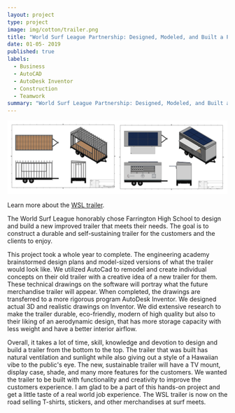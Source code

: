 ```yaml
---
layout: project
type: project
image: img/cotton/trailer.png
title: "World Surf League Partnership: Designed, Modeled, and Built a Portable Trailer"
date: 01-05- 2019
published: true
labels:
  - Business
  - AutoCAD
  - AutoDesk Inventor
  - Construction
  - Teamwork
summary: "World Surf League Partnership: Designed, Modeled, and Built a Portable Trailer"
---
```


<img class="img-fluid" src="../img/cotton/WSL_trailer.png" alt="">

Learn more about the [WSL trailer](https://www.hsta.org/news/recent-stories/teacher-leads-farrington-students-to-complete-surfing-trailer-project/).

The World Surf League honorably chose Farrington High School to design and build a new improved trailer that meets their needs. The goal is to construct a durable and self-sustaining trailer for the customers and the clients to enjoy. 

This project took a whole year to complete. The engineering academy brainstormed design plans and model-sized versions of what the trailer would look like. We utilized AutoCad to remodel and create individual concepts on their old trailer with a creative idea of a new trailer for them. These technical drawings on the software will portray what the future merchandise trailer will appear. When completed, the drawings are transferred to a more rigorous program AutoDesk Inventor. We designed actual 3D and realistic drawings on Inventor. We did extensive research to make the trailer durable, eco-friendly, modern of high quality but also to their liking of an aerodynamic design, that has more storage capacity with less weight and have a better interior airflow.

Overall, it takes a lot of time, skill, knowledge and devotion to design and build a trailer from the bottom to the top. The trailer that was built has natural ventilation and sunlight while also giving out a style of a Hawaiian vibe to the public's eye. The new, sustainable trailer will have a TV mount, display case, shade, and many more features for the customers. We wanted the trailer to be built with functionality and creativity to improve the customers experience. I am glad to be a part of this hands-on project and get a little taste of a real world job experience. The WSL trailer is now on the road selling T-shirts, stickers, and other merchandises at surf meets. 

